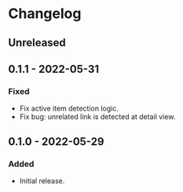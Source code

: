 # Changelog

## Unreleased

## 0.1.1 - 2022-05-31

### Fixed

- Fix active item detection logic.
- Fix bug: unrelated link is detected at detail view.

## 0.1.0 - 2022-05-29

### Added

- Initial release.
